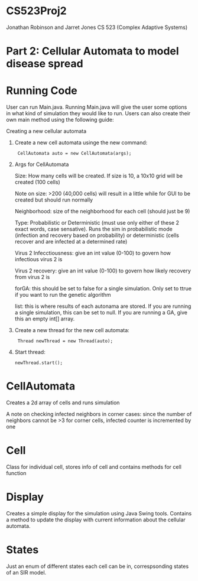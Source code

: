 # CS523Proj2

Jonathan Robinson and Jarret Jones
CS 523 (Complex Adaptive Systems)

# Part 2: Cellular Automata to model disease spread

# Running Code

User can run Main.java. Running Main.java will give the user some options in what kind of simulation they would like to run. Users can also create their own main method using the following guide: 

Creating a new cellular automata

1) Create a new cell automata usinge the new command:

        CellAutomata auto = new CellAutomata(args);
        
2) Args for CellAutomata

    Size: How many cells will be created. If size is 10, a 10x10 grid will be created (100 cells)
    
    Note on size: >200 (40,000 cells) will result in a little while for GUI to be created but should run normally
    
    Neighborhood: size of the neighborhood for each cell (should just be 9)
    
    Type: Probabilistic or Deterministic (must use only either of these 2 exact words, case sensative). Runs the sim in probabilistic mode (infection and recovery based on probability) or deterministic (cells recover and are infected at a determined rate)
    
    Virus 2 Infecctiousness: give an int value (0-100) to govern how infectious virus 2 is
    
    Virus 2 recovery: give an int value (0-100) to govern how likely recovery from virus 2 is
    
    forGA: this should be set to false for a single simulation. Only set to ttrue if you want to run the genetic algorithm
    
    list: this is where results of each autonama are stored. If you are running a single simulation, this can be set to null. If you are running a GA, give this an empty int[] array.  
    
3) Create a new thread for the new cell automata:

        Thread newThread = new Thread(auto);
 
4) Start thread:

       newThread.start();
      
      

# CellAutomata

Creates a 2d array of cells and runs simulation

A note on checking infected neighbors in corner cases: since the 
number of neighbors cannot be >3 for corner cells, infected counter is incremented by one

# Cell

Class for individual cell, stores info of cell and contains methods for cell function

# Display

Creates a simple display for the simulation using Java Swing tools. Contains a method to update the display with current information about the cellular automata. 

# States

Just an enum of different states each cell can be in, correspsonding states of an SIR model. 
